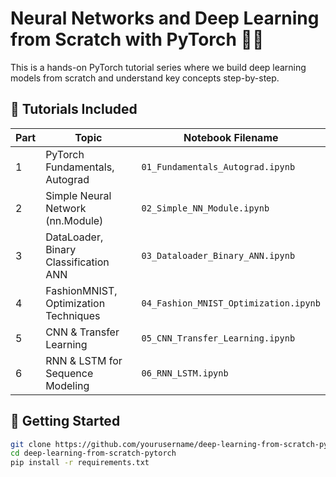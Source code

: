 
# Neural Networks and Deep Learning from Scratch with PyTorch 🧠🔥

This is a hands-on PyTorch tutorial series where we build deep learning models from scratch and understand key concepts step-by-step.

## 🧩 Tutorials Included

| Part | Topic                                      | Notebook Filename                         |
|------|--------------------------------------------|-------------------------------------------|
| 1    | PyTorch Fundamentals, Autograd             | `01_Fundamentals_Autograd.ipynb`          |
| 2    | Simple Neural Network (nn.Module)          | `02_Simple_NN_Module.ipynb`               |
| 3    | DataLoader, Binary Classification ANN      | `03_Dataloader_Binary_ANN.ipynb`          |
| 4    | FashionMNIST, Optimization Techniques      | `04_Fashion_MNIST_Optimization.ipynb`     |
| 5    | CNN & Transfer Learning                    | `05_CNN_Transfer_Learning.ipynb`          |
| 6    | RNN & LSTM for Sequence Modeling           | `06_RNN_LSTM.ipynb`                        |

## 🚀 Getting Started

```bash
git clone https://github.com/yourusername/deep-learning-from-scratch-pytorch.git
cd deep-learning-from-scratch-pytorch
pip install -r requirements.txt
